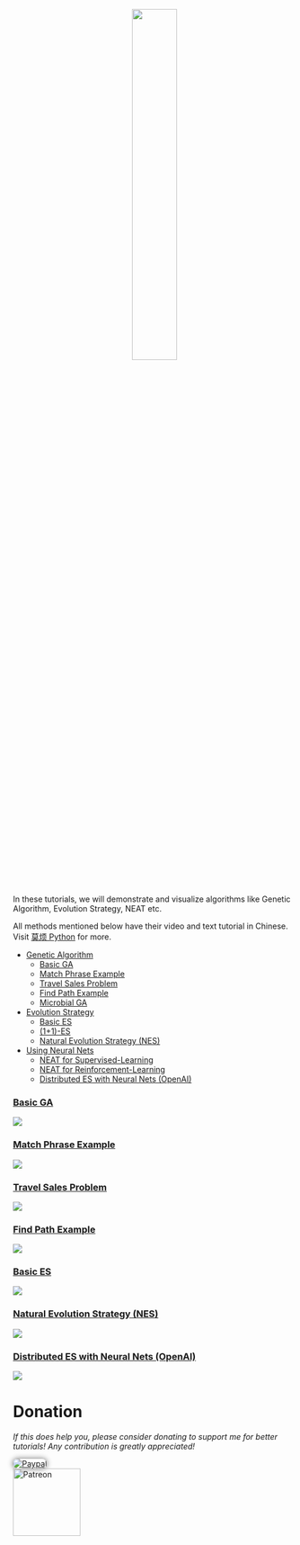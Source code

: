 <p align="center">
    <a href="https://github.com/Memofeng/Evolutionary_Algorithm/blob/master/EA.jpg?raw=true" target="_blank">
    <img width="40%" src="https://github.com/Memofeng/Evolutionary_Algorithm/blob/master/EA.jpg" style="max-width:100%;">
    </a>
</p>

In these tutorials, we will demonstrate and visualize algorithms like Genetic Algorithm,
Evolution Strategy, NEAT etc.

All methods mentioned below have their video and text tutorial in Chinese. Visit [莫烦 Python](https://morvanzhou.github.io/tutorials/) for more.


* [Genetic Algorithm](https://github.com/Memofeng/Evolutionary_Algorithm/tree/master/tutorial-contents/Genetic%20Algorithm)
  * [Basic GA](https://github.com/Memofeng/Evolutionary_Algorithm/blob/master/tutorial-contents/Genetic%20Algorithm/Genetic%20Algorithm%20Basic.py)
  * [Match Phrase Example](https://github.com/Memofeng/Evolutionary_Algorithm/blob/master/tutorial-contents/Genetic%20Algorithm/Match%20Phrase.py)
  * [Travel Sales Problem](https://github.com/Memofeng/Evolutionary_Algorithm/blob/master/tutorial-contents/Genetic%20Algorithm/Travel%20Sales%20Person.py)
  * [Find Path Example](https://github.com/Memofeng/Evolutionary_Algorithm/blob/master/tutorial-contents/Genetic%20Algorithm/Find%20Path.py)
  * [Microbial GA](https://github.com/Memofeng/Evolutionary_Algorithm/blob/master/tutorial-contents/Genetic%20Algorithm/Microbial%20Genetic%20Algorithm.py)
* [Evolution Strategy](https://github.com/Memofeng/Evolutionary_Algorithm/tree/master/tutorial-contents/Evolution%20Strategy)
  * [Basic ES](https://github.com/Memofeng/Evolutionary_Algorithm/blob/master/tutorial-contents/Evolution%20Strategy/Evolution%20Strategy%20Basic.py)
  * [(1+1)-ES](https://github.com/Memofeng/Evolutionary_Algorithm/blob/master/tutorial-contents/Evolution%20Strategy/(1%2B1)-ES.py)
  * [Natural Evolution Strategy (NES)](https://github.com/Memofeng/Evolutionary_Algorithm/blob/master/tutorial-contents/Evolution%20Strategy/Natural%20Evolution%20Strategy%20(NES).py)
* [Using Neural Nets](https://github.com/Memofeng/Evolutionary_Algorithm/tree/master/tutorial-contents/Using%20Neural%20Nets)
  * [NEAT for Supervised-Learning](https://github.com/Memofeng/Evolutionary_Algorithm/tree/master/tutorial-contents/Using%20Neural%20Nets/NEAT)
  * [NEAT for Reinforcement-Learning](https://github.com/Memofeng/Evolutionary_Algorithm/tree/master/tutorial-contents/Using%20Neural%20Nets/NEAT_gym)
  * [Distributed ES with Neural Nets (OpenAI)](https://github.com/Memofeng/Evolutionary_Algorithm/blob/master/tutorial-contents/Using%20Neural%20Nets/Evolution%20Strategy%20with%20Neural%20Nets.py)


### [Basic GA](https://github.com/Memofeng/Evolutionary_Algorithm/blob/master/tutorial-contents/Genetic%20Algorithm/Genetic%20Algorithm%20Basic.py)


<a href="https://github.com/Memofeng/Evolutionary_Algorithm/blob/master/tutorial-contents/Genetic%20Algorithm/Genetic%20Algorithm%20Basic.py">
    <img class="course-image" src="/demo/ga.gif">
</a>

### [Match Phrase Example](https://github.com/Memofeng/Evolutionary_Algorithm/blob/master/tutorial-contents/Genetic%20Algorithm/Match%20Phrase.py)

<a href="https://github.com/Memofeng/Evolutionary_Algorithm/blob/master/tutorial-contents/Genetic%20Algorithm/Match%20Phrase.py">
    <img class="course-image" src="/demo/phrase.gif">
</a>

### [Travel Sales Problem](https://github.com/Memofeng/Evolutionary_Algorithm/blob/master/tutorial-contents/Genetic%20Algorithm/Travel%20Sales%20Person.py)

<a href="https://github.com/MorvanZhou/Tensorflow-Tutorial/blob/master/tutorial-contents/302_simple_classification.py">
    <img class="course-image" src="/demo/tsp.gif">
</a>

### [Find Path Example](https://github.com/Memofeng/Evolutionary_Algorithm/blob/master/tutorial-contents/Genetic%20Algorithm/Find%20Path.py)
<a href="https://github.com/Memofeng/Evolutionary_Algorithm/blob/master/tutorial-contents/Genetic%20Algorithm/Find%20Path.py">
    <img class="course-image" src="/demo/find path.gif" >
</a>

### [Basic ES](https://github.com/Memofeng/Evolutionary_Algorithm/blob/master/tutorial-contents/Evolution%20Strategy/Evolution%20Strategy%20Basic.py)

<a href="https://github.com/Memofeng/Evolutionary_Algorithm/blob/master/tutorial-contents/Evolution%20Strategy/Evolution%20Strategy%20Basic.py">
    <img class="course-image" src="/demo/es.gif" >
</a>

### [Natural Evolution Strategy (NES)](https://github.com/Memofeng/Evolutionary_Algorithm/blob/master/tutorial-contents/Evolution%20Strategy/Natural%20Evolution%20Strategy%20(NES).py)

<a href="https://github.com/Memofeng/Evolutionary_Algorithm/blob/master/tutorial-contents/Evolution%20Strategy/Natural%20Evolution%20Strategy%20(NES).py">
    <img class="course-image" src="/demo/nes.gif" >
</a>

### [Distributed ES with Neural Nets (OpenAI)](https://github.com/Memofeng/Evolutionary_Algorithm/blob/master/tutorial-contents/Using%20Neural%20Nets/Evolution%20Strategy%20with%20Neural%20Nets.py)

<a href="https://github.com/Memofeng/Evolutionary_Algorithm/blob/master/tutorial-contents/Using%20Neural%20Nets/Evolution%20Strategy%20with%20Neural%20Nets.py">
    <img class="course-image" src="/demo/es_rl.gif" >
</a>

# Donation

*If this does help you, please consider donating to support me for better tutorials! Any contribution is greatly appreciated!*

<div >
  <a href="https://www.paypal.com/cgi-bin/webscr?cmd=_donations&amp;business=morvanzhou%40gmail%2ecom&amp;lc=C2&amp;item_name=MorvanPython&amp;currency_code=AUD&amp;bn=PP%2dDonationsBF%3abtn_donateCC_LG%2egif%3aNonHosted">
    <img style="border-radius: 20px;  box-shadow: 0px 0px 10px 1px  #888888;"
         src="https://www.paypalobjects.com/webstatic/en_US/i/btn/png/silver-pill-paypal-44px.png"
         alt="Paypal"
         height="auto" ></a>
</div>

<div>
  <a href="https://www.patreon.com/morvan">
    <img src="https://morvanzhou.github.io/static/img/support/patreon.jpg"
         alt="Patreon"
         height=120>
  </a>
</div>
